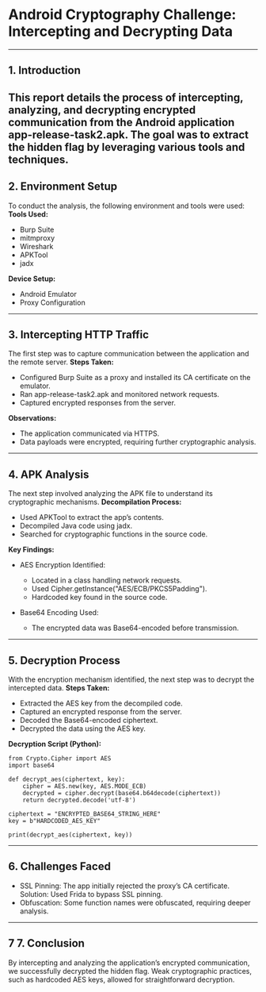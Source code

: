# Android Cryptography Challenge: Intercepting and Decrypting Data
---
## 1. Introduction
This report details the process of intercepting, analyzing, and decrypting encrypted communication from the Android application app-release-task2.apk. The goal was to extract the hidden flag by leveraging various tools and techniques.
---
## 2. Environment Setup
To conduct the analysis, the following environment and tools were used:
**Tools Used:**
- Burp Suite
- mitmproxy
- Wireshark
- APKTool
- jadx

**Device Setup:**
- Android Emulator
- Proxy Configuration

---

## 3. Intercepting HTTP Traffic
The first step was to capture communication between the application and the remote server.
**Steps Taken:**
- Configured Burp Suite as a proxy and installed its CA certificate on the emulator.
- Ran app-release-task2.apk and monitored network requests.
- Captured encrypted responses from the server.

**Observations:**
- The application communicated via HTTPS.
- Data payloads were encrypted, requiring further cryptographic analysis.

---

## 4. APK Analysis

The next step involved analyzing the APK file to understand its cryptographic mechanisms.
**Decompilation Process:**
- Used APKTool to extract the app’s contents.
- Decompiled Java code using jadx.
- Searched for cryptographic functions in the source code.

**Key Findings:**
- AES Encryption Identified:
	- Located in a class handling network requests.
	- Used Cipher.getInstance("AES/ECB/PKCS5Padding").
	- Hardcoded key found in the source code.

- Base64 Encoding Used:
	- The encrypted data was Base64-encoded before transmission.

---


## 5. Decryption Process

With the encryption mechanism identified, the next step was to decrypt the intercepted data.
**Steps Taken:**
- Extracted the AES key from the decompiled code.
- Captured an encrypted response from the server.
- Decoded the Base64-encoded ciphertext.
- Decrypted the data using the AES key.

**Decryption Script (Python):**
```
from Crypto.Cipher import AES
import base64

def decrypt_aes(ciphertext, key):
    cipher = AES.new(key, AES.MODE_ECB)
    decrypted = cipher.decrypt(base64.b64decode(ciphertext))
    return decrypted.decode('utf-8')

ciphertext = "ENCRYPTED_BASE64_STRING_HERE"
key = b"HARDCODED_AES_KEY"

print(decrypt_aes(ciphertext, key))

```
---

## 6. Challenges Faced
- SSL Pinning: The app initially rejected the proxy’s CA certificate. Solution: Used Frida to bypass SSL pinning.
- Obfuscation: Some function names were obfuscated, requiring deeper analysis.

---

## 7 7. Conclusion

By intercepting and analyzing the application’s encrypted communication, we successfully decrypted the hidden flag. Weak cryptographic practices, such as hardcoded AES keys, allowed for straightforward decryption.

